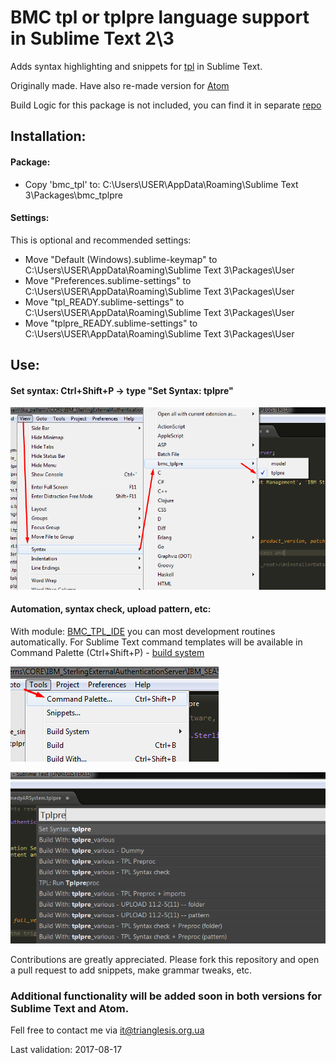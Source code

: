 # BMC tpl or tplpre language support in Sublime Text 2\\3

Adds syntax highlighting and snippets for [tpl](https://docs.bmc.com/docs/display/DISCO111/The+Pattern+Language+TPL) in Sublime Text.

Originally made. Have also re-made version for [Atom](https://github.com/triaglesis/language-tplpre)

Build Logic for this package is not included, you can find it in separate [repo](https://github.com/triaglesis/BMC_TPL_IDE)


## Installation:

#### Package:

- Copy 'bmc_tpl' to: C:\Users\USER\AppData\Roaming\Sublime Text 3\Packages\bmc_tplpre

#### Settings:
This is optional and recommended settings:

- Move "Default (Windows).sublime-keymap" to C:\Users\USER\AppData\Roaming\Sublime Text 3\Packages\User
- Move "Preferences.sublime-settings" to C:\Users\USER\AppData\Roaming\Sublime Text 3\Packages\User
- Move "tpl_READY.sublime-settings" to C:\Users\USER\AppData\Roaming\Sublime Text 3\Packages\User
- Move "tplpre_READY.sublime-settings" to C:\Users\USER\AppData\Roaming\Sublime Text 3\Packages\User



## Use:

#### Set syntax: Ctrl+Shift+P -> type "Set Syntax: tplpre"

![set syntax](https://github.com/triaglesis/bmc_tpl/blob/master/Pictures/SetSyntax.png)


#### Automation, syntax check, upload pattern, etc:


With module: [BMC_TPL_IDE](https://github.com/triaglesis/BMC_TPL_IDE) you can most development routines automatically.
For Sublime Text command templates will be available in Command Palette (Ctrl+Shift+P) - [build system](http://sublimetext.info/docs/en/reference/build_systems.html)


![Cammands](https://github.com/triaglesis/bmc_tpl/blob/master/Pictures/Commands.png)


![Build](https://github.com/triaglesis/bmc_tpl/blob/master/Pictures/BuildSystem.png)



Contributions are greatly appreciated. Please fork this repository and open a pull request to add snippets, make grammar tweaks, etc.

### Additional functionality will be added soon in both versions for Sublime Text and Atom.

Fell free to contact me via it@trianglesis.org.ua

Last validation: 2017-08-17